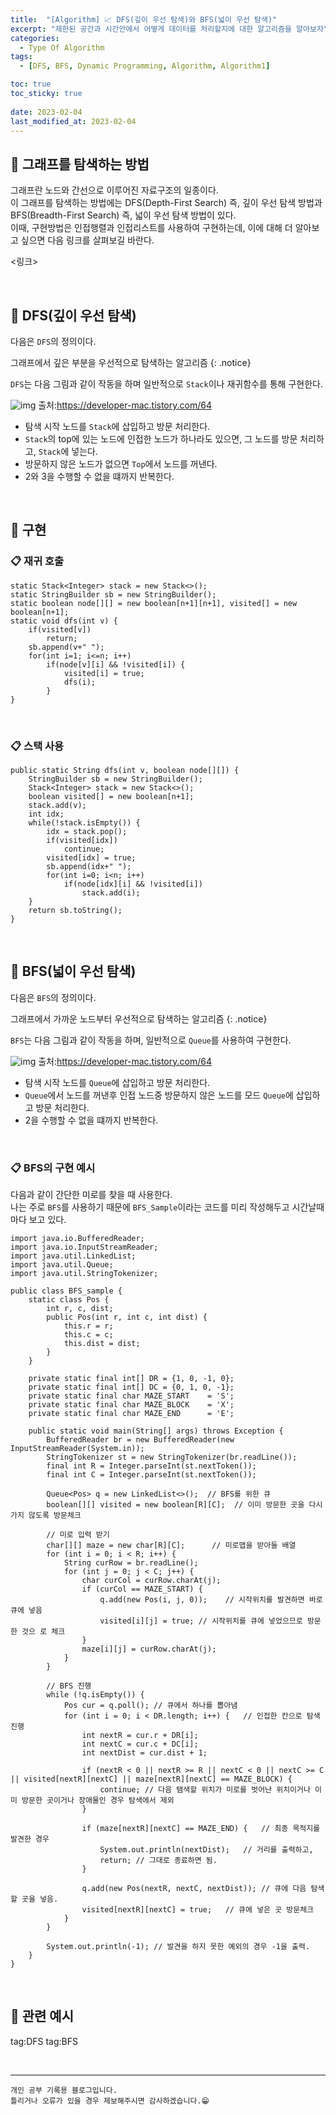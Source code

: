 ```yaml
---
title:  "[Algorithm] 📈 DFS(깊이 우선 탐색)와 BFS(넓이 우선 탐색)"
excerpt: "제한된 공간과 시간안에서 어떻게 데이터를 처리할지에 대한 알고리즘을 알아보자"
categories:
  - Type Of Algorithm
tags:
  - [DFS, BFS, Dynamic Programming, Algorithm, Algorithm1]

toc: true
toc_sticky: true
 
date: 2023-02-04
last_modified_at: 2023-02-04
---
```


## 📘 그래프를 탐색하는 방법

그래프란 노드와 간선으로 이루어진 자료구조의 일종이다.  
이 그래프를 탐색하는 방법에는 DFS(Depth-First Search) 즉, 깊이 우선 탐색 방법과 BFS(Breadth-First Search) 즉, 넓이 우선 탐색 방법이 있다.  
이때, 구현방법은 인접행렬과 인접리스트를 사용하여 구현하는데, 이에 대해 더 알아보고 싶으면 다음 링크를 살펴보길 바란다. 
 
<링크>

<br>

## 📖 DFS(깊이 우선 탐색)

다음은 `DFS`의 정의이다.  

그래프에서 깊은 부분을 우선적으로 탐색하는 알고리즘
{: .notice} 

`DFS`는 다음 그림과 같이 작동을 하며 일반적으로 `Stack`이나 재귀함수를 통해 구현한다.  

![img](https://user-images.githubusercontent.com/37824506/216763984-375437a2-9810-4581-8c31-36da050558dc.gif)
  출처:https://developer-mac.tistory.com/64  

 - 탐색 시작 노드를 `Stack`에 삽입하고 방문 처리한다.
 - `Stack`의 top에 있는 노드에 인접한 노드가 하나라도 있으면, 그 노드를 방문 처리하고, `Stack`에 넣는다.
 - 방문하지 않은 노드가 없으면 `Top`에서 노드를 꺼낸다.
 - 2와 3을 수행할 수 없을 떄까지 반복한다.

<br>

## 📖 구현

### 📋 재귀 호출  


```
static Stack<Integer> stack = new Stack<>();
static StringBuilder sb = new StringBuilder();
static boolean node[][] = new boolean[n+1][n+1], visited[] = new boolean[n+1];
static void dfs(int v) {
	if(visited[v])
    	return;
	sb.append(v+" ");
	for(int i=1; i<=n; i++)
		if(node[v][i] && !visited[i]) {
			visited[i] = true;
			dfs(i);
		}
}
```

<br>

### 📋 스택 사용  

```
public static String dfs(int v, boolean node[][]) {
    StringBuilder sb = new StringBuilder();
    Stack<Integer> stack = new Stack<>();
    boolean visited[] = new boolean[n+1];
    stack.add(v);
    int idx;
    while(!stack.isEmpty()) {
        idx = stack.pop();
        if(visited[idx])
            continue;
        visited[idx] = true;
        sb.append(idx+" ");
        for(int i=0; i<n; i++)
            if(node[idx][i] && !visited[i])
                stack.add(i);
    }
    return sb.toString();
}
```

<br>

## 📖 BFS(넓이 우선 탐색)

다음은 `BFS`의 정의이다.  

그래프에서 가까운 노드부터 우선적으로 탐색하는 알고리즘
{: .notice} 

`BFS`는 다음 그림과 같이 작동을 하며, 일반적으로 `Queue`를 사용하여 구현한다.  

![img](https://user-images.githubusercontent.com/37824506/216764000-80717e3e-5770-4903-8beb-b82b72448411.gif)
  출처:https://developer-mac.tistory.com/64  

 - 탐색 시작 노드를 `Queue`에 삽입하고 방문 처리한다.
 - `Queue`에서 노드를 꺼낸후 인접 노드중 방문하지 않은 노드를 모드 `Queue`에 삽입하고 방문 처리한다.
 - 2을 수행할 수 없을 떄까지 반복한다.

<br>


### 📋 BFS의 구현 예시

다음과 같이 간단한 미로를 찾을 때 사용한다.  
나는 주로 `BFS`를 사용하기 때문에 `BFS_Sample`이라는 코드를 미리 작성해두고 시간날때마다 보고 있다.  

```
import java.io.BufferedReader;
import java.io.InputStreamReader;
import java.util.LinkedList;
import java.util.Queue;
import java.util.StringTokenizer;

public class BFS_sample {
    static class Pos {
        int r, c, dist;
        public Pos(int r, int c, int dist) {
            this.r = r;
            this.c = c;
            this.dist = dist;
        }
    }

    private static final int[] DR = {1, 0, -1, 0};
    private static final int[] DC = {0, 1, 0, -1};
    private static final char MAZE_START    = 'S';
    private static final char MAZE_BLOCK    = 'X';
    private static final char MAZE_END      = 'E';

    public static void main(String[] args) throws Exception {
        BufferedReader br = new BufferedReader(new InputStreamReader(System.in));
        StringTokenizer st = new StringTokenizer(br.readLine());
        final int R = Integer.parseInt(st.nextToken());
        final int C = Integer.parseInt(st.nextToken());

        Queue<Pos> q = new LinkedList<>();  // BFS를 위한 큐
        boolean[][] visited = new boolean[R][C];  // 이미 방문한 곳을 다시 가지 않도록 방문체크

        // 미로 입력 받기
        char[][] maze = new char[R][C];      // 미로맵을 받아둘 배열
        for (int i = 0; i < R; i++) {
            String curRow = br.readLine();
            for (int j = 0; j < C; j++) {
                char curCol = curRow.charAt(j);
                if (curCol == MAZE_START) {
                    q.add(new Pos(i, j, 0));    // 시작위치를 발견하면 바로 큐에 넣음
                    visited[i][j] = true; // 시작위치를 큐에 넣었으므로 방문한 것으 로 체크
                }
                maze[i][j] = curRow.charAt(j);
            }
        }

        // BFS 진행
        while (!q.isEmpty()) {
            Pos cur = q.poll(); // 큐에서 하나를 뽑아냄
            for (int i = 0; i < DR.length; i++) {   // 인접한 칸으로 탐색 진행
                int nextR = cur.r + DR[i];
                int nextC = cur.c + DC[i];
                int nextDist = cur.dist + 1;

                if (nextR < 0 || nextR >= R || nextC < 0 || nextC >= C || visited[nextR][nextC] || maze[nextR][nextC] == MAZE_BLOCK) {
                    continue; // 다음 탬색할 위치가 미로를 벗어난 위치이거나 이미 방문한 곳이거나 장애물인 경우 탐색에서 제외
                }

                if (maze[nextR][nextC] == MAZE_END) {   // 최종 목적지를 발견한 경우
                    System.out.println(nextDist);   // 거리를 출력하고,
                    return; // 그대로 종료하면 됨.
                }

                q.add(new Pos(nextR, nextC, nextDist)); // 큐에 다음 탐색할 곳을 넣음.
                visited[nextR][nextC] = true;   // 큐에 넣은 곳 방문체크
            }
        }

        System.out.println(-1); // 발견을 하지 못한 예외의 경우 -1을 출력.
    }
}
```

<br>

## 🔗 관련 예시


tag:DFS
tag:BFS


<br>


***
    개인 공부 기록용 블로그입니다.
    틀리거나 오류가 있을 경우 제보해주시면 감사하겠습니다.😁